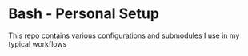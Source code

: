 Bash - Personal Setup
===
This repo contains various configurations and submodules I use in my typical workflows
